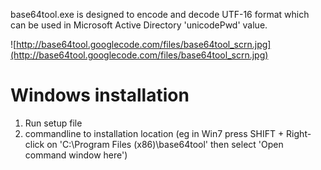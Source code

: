 base64tool.exe is designed to encode and decode UTF-16 format which can be used
in Microsoft Active Directory 'unicodePwd' value.

![http://base64tool.googlecode.com/files/base64tool_scrn.jpg](http://base64tool.googlecode.com/files/base64tool_scrn.jpg)

# Windows installation #
  1. Run setup file
  1. commandline to installation location (eg in Win7 press SHIFT + Right-click on 'C:\Program Files (x86)\base64tool' then select 'Open command window here')